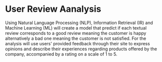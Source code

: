 # User Review Aanalysis
Using Natural Language Processing (NLP), Information Retrieval (IR) and Machine Learning (ML) will create a model that predict if each textual review corresponds to a good review meaning the customer is happy alternatively a bad one meaning the customer is not satisfied.
For the analysis will use users' provided feedback through their site to express opinions and describe their experiences regarding products offered by the company, accompanied by a rating on a scale of 1 to 5.
